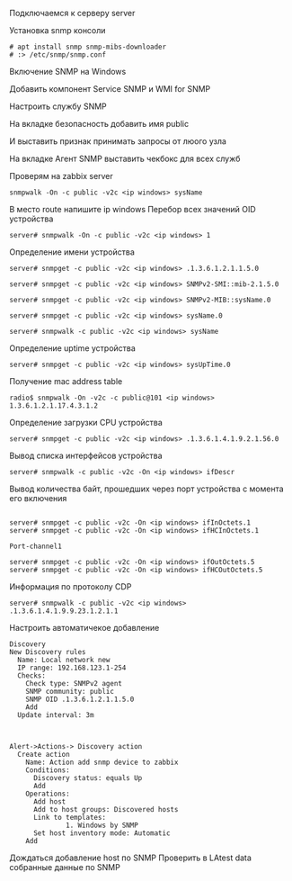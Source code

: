 
Подключаемся к серверу server


Установка snmp консоли
```
# apt install snmp snmp-mibs-downloader
# :> /etc/snmp/snmp.conf
```


Включение SNMP на Windows 

Добавить компонент Service SNMP и WMI for SNMP

Настроить службу SNMP

На вкладке безопасность добавить имя public

И выставить признак принимать запросы от люого узла

На вкладке Агент SNMP выставить чекбокс для всех служб


Проверям на zabbix server

```
snmpwalk -On -c public -v2c <ip windows> sysName

```

В место route напишите ip windows
Перебор всех значений OID устройства
```
server# snmpwalk -On -c public -v2c <ip windows> 1
```
Определение имени устройства
```
server# snmpget -c public -v2c <ip windows> .1.3.6.1.2.1.1.5.0

server# snmpget -c public -v2c <ip windows> SNMPv2-SMI::mib-2.1.5.0

server# snmpget -c public -v2c <ip windows> SNMPv2-MIB::sysName.0

server# snmpget -c public -v2c <ip windows> sysName.0

server# snmpwalk -c public -v2c <ip windows> sysName
```
Определение uptime устройства
```
server# snmpget -c public -v2c <ip windows> sysUpTime.0

```
Получение mac address table
```
radio$ snmpwalk -On -v2c -c public@101 <ip windows> 1.3.6.1.2.1.17.4.3.1.2
```
Определение загрузки CPU устройства
```
server# snmpget -c public -v2c <ip windows> .1.3.6.1.4.1.9.2.1.56.0
```
Вывод списка интерфейсов устройства
```
server# snmpwalk -c public -v2c -On <ip windows> ifDescr
```

Вывод количества байт, прошедших через порт устройства с момента его включения
```

server# snmpget -c public -v2c -On <ip windows> ifInOctets.1
server# snmpget -c public -v2c -On <ip windows> ifHCInOctets.1

Port-channel1

server# snmpget -c public -v2c -On <ip windows> ifOutOctets.5
server# snmpget -c public -v2c -On <ip windows> ifHCOutOctets.5
```
Информация по протоколу CDP
```
server# snmpwalk -c public -v2c <ip windows> .1.3.6.1.4.1.9.9.23.1.2.1.1
```


Настроить автоматичекое добавление
```
Discovery
New Discovery rules
  Name: Local network new
  IP range: 192.168.123.1-254
  Checks: 
    Check type: SNMPv2 agent 
    SNMP community: public
    SNMP OID .1.3.6.1.2.1.1.5.0
    Add
  Update interval: 3m



Alert->Actions-> Discovery action
  Create action
    Name: Action add snmp device to zabbix
    Conditions: 
      Discovery status: equals Up                 
      Add
    Operations:
      Add host
      Add to host groups: Discovered hosts            
      Link to templates:
              1. Windows by SNMP
      Set host inventory mode: Automatic
    Add
```

Дождаться добавление host по SNMP
Проверить в LAtest data собранные данные по SNMP
